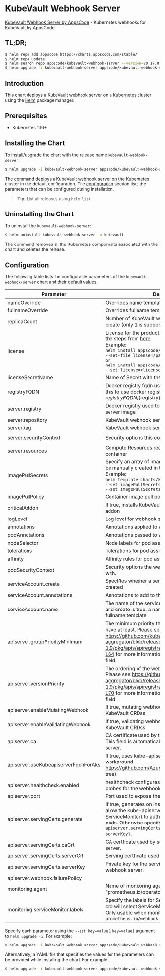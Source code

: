 # KubeVault Webhook Server

[KubeVault Webhook Server by AppsCode](https://github.com/kubevault) - Kubernetes webhooks for KubeVault by AppsCode

## TL;DR;

```bash
$ helm repo add appscode https://charts.appscode.com/stable/
$ helm repo update
$ helm search repo appscode/kubevault-webhook-server --version=v0.17.0
$ helm upgrade -i kubevault-webhook-server appscode/kubevault-webhook-server -n kubevault --create-namespace --version=v0.17.0
```

## Introduction

This chart deploys a KubeVault webhook server on a [Kubernetes](http://kubernetes.io) cluster using the [Helm](https://helm.sh) package manager.

## Prerequisites

- Kubernetes 1.16+

## Installing the Chart

To install/upgrade the chart with the release name `kubevault-webhook-server`:

```bash
$ helm upgrade -i kubevault-webhook-server appscode/kubevault-webhook-server -n kubevault --create-namespace --version=v0.17.0
```

The command deploys a KubeVault webhook server on the Kubernetes cluster in the default configuration. The [configuration](#configuration) section lists the parameters that can be configured during installation.

> **Tip**: List all releases using `helm list`

## Uninstalling the Chart

To uninstall the `kubevault-webhook-server`:

```bash
$ helm uninstall kubevault-webhook-server -n kubevault
```

The command removes all the Kubernetes components associated with the chart and deletes the release.

## Configuration

The following table lists the configurable parameters of the `kubevault-webhook-server` chart and their default values.

|              Parameter               |                                                                                                                                                                                        Description                                                                                                                                                                                        |                                                                       Default                                                                       |
|--------------------------------------|-------------------------------------------------------------------------------------------------------------------------------------------------------------------------------------------------------------------------------------------------------------------------------------------------------------------------------------------------------------------------------------------|-----------------------------------------------------------------------------------------------------------------------------------------------------|
| nameOverride                         | Overrides name template                                                                                                                                                                                                                                                                                                                                                                   | <code>""</code>                                                                                                                                     |
| fullnameOverride                     | Overrides fullname template                                                                                                                                                                                                                                                                                                                                                               | <code>""</code>                                                                                                                                     |
| replicaCount                         | Number of KubeVault webhook server replicas to create (only 1 is supported)                                                                                                                                                                                                                                                                                                               | <code>1</code>                                                                                                                                      |
| license                              | License for the product. Get a license by following the steps from [here](https://kubevault.com/docs/latest/setup/install/enterprise/#get-a-trial-license). <br> Example: <br> `helm install appscode/kubevault-ops-manager \` <br> `--set-file license=/path/to/license/file` <br> `or` <br> `helm install appscode/kubevault-ops-manager \` <br> `--set license=<license file content>` | <code>""</code>                                                                                                                                     |
| licenseSecretName                    | Name of Secret with the license as key.txt key                                                                                                                                                                                                                                                                                                                                            | <code>""</code>                                                                                                                                     |
| registryFQDN                         | Docker registry fqdn used to pull docker images Set this to use docker registry hosted at ${registryFQDN}/${registry}/${image}                                                                                                                                                                                                                                                            | <code>ghcr.io</code>                                                                                                                                |
| server.registry                      | Docker registry used to pull KubeVault webhook server image                                                                                                                                                                                                                                                                                                                               | <code>kubevault</code>                                                                                                                              |
| server.repository                    | KubeVault webhook server container image                                                                                                                                                                                                                                                                                                                                                  | <code>vault-operator</code>                                                                                                                         |
| server.tag                           | KubeVault webhook server container image tag                                                                                                                                                                                                                                                                                                                                              | <code>""</code>                                                                                                                                     |
| server.securityContext               | Security options this container should run with                                                                                                                                                                                                                                                                                                                                           | <code>{"allowPrivilegeEscalation":false,"capabilities":{"drop":["ALL"]},"readOnlyRootFilesystem":true,"runAsNonRoot":true,"runAsUser":65534}</code> |
| server.resources                     | Compute Resources required by the webhook server container                                                                                                                                                                                                                                                                                                                                | <code>{}</code>                                                                                                                                     |
| imagePullSecrets                     | Specify an array of imagePullSecrets. Secrets must be manually created in the namespace. <br> Example: <br> `helm template charts/kubevault-webhook-server \` <br> `--set imagePullSecrets[0].name=sec0 \` <br> `--set imagePullSecrets[1].name=sec1`                                                                                                                                     | <code>[]</code>                                                                                                                                     |
| imagePullPolicy                      | Container image pull policy                                                                                                                                                                                                                                                                                                                                                               | <code>IfNotPresent</code>                                                                                                                           |
| criticalAddon                        | If true, installs KubeVault webhook server as critical addon                                                                                                                                                                                                                                                                                                                              | <code>false</code>                                                                                                                                  |
| logLevel                             | Log level for webhook server                                                                                                                                                                                                                                                                                                                                                              | <code>3</code>                                                                                                                                      |
| annotations                          | Annotations applied to webhook server deployment                                                                                                                                                                                                                                                                                                                                          | <code>{}</code>                                                                                                                                     |
| podAnnotations                       | Annotations passed to webhook server pod(s).                                                                                                                                                                                                                                                                                                                                              | <code>{}</code>                                                                                                                                     |
| nodeSelector                         | Node labels for pod assignment                                                                                                                                                                                                                                                                                                                                                            | <code>{"kubernetes.io/os":"linux"}</code>                                                                                                           |
| tolerations                          | Tolerations for pod assignment                                                                                                                                                                                                                                                                                                                                                            | <code>[]</code>                                                                                                                                     |
| affinity                             | Affinity rules for pod assignment                                                                                                                                                                                                                                                                                                                                                         | <code>{}</code>                                                                                                                                     |
| podSecurityContext                   | Security options the webhook server pod should run with.                                                                                                                                                                                                                                                                                                                                  | <code>{}</code>                                                                                                                                     |
| serviceAccount.create                | Specifies whether a service account should be created                                                                                                                                                                                                                                                                                                                                     | <code>true</code>                                                                                                                                   |
| serviceAccount.annotations           | Annotations to add to the service account                                                                                                                                                                                                                                                                                                                                                 | <code>{}</code>                                                                                                                                     |
| serviceAccount.name                  | The name of the service account to use. If not set and create is true, a name is generated using the fullname template                                                                                                                                                                                                                                                                    | <code>""</code>                                                                                                                                     |
| apiserver.groupPriorityMinimum       | The minimum priority the webhook api group should have at least. Please see https://github.com/kubernetes/kube-aggregator/blob/release-1.9/pkg/apis/apiregistration/v1beta1/types.go#L58-L64 for more information on proper values of this field.                                                                                                                                         | <code>10000</code>                                                                                                                                  |
| apiserver.versionPriority            | The ordering of the webhook api inside of the group. Please see https://github.com/kubernetes/kube-aggregator/blob/release-1.9/pkg/apis/apiregistration/v1beta1/types.go#L66-L70 for more information on proper values of this field                                                                                                                                                      | <code>15</code>                                                                                                                                     |
| apiserver.enableMutatingWebhook      | If true, mutating webhook is configured for KubeVault CRDss                                                                                                                                                                                                                                                                                                                               | <code>true</code>                                                                                                                                   |
| apiserver.enableValidatingWebhook    | If true, validating webhook is configured for KubeVault CRDss                                                                                                                                                                                                                                                                                                                             | <code>true</code>                                                                                                                                   |
| apiserver.ca                         | CA certificate used by the Kubernetes api server. This field is automatically assigned by the webhook server.                                                                                                                                                                                                                                                                             | <code>not-ca-cert</code>                                                                                                                            |
| apiserver.useKubeapiserverFqdnForAks | If true, uses kube-apiserver FQDN for AKS cluster to workaround https://github.com/Azure/AKS/issues/522 (default true)                                                                                                                                                                                                                                                                    | <code>true</code>                                                                                                                                   |
| apiserver.healthcheck.enabled        | healthcheck configures the readiness and liveliness probes for the webhook server pod.                                                                                                                                                                                                                                                                                                    | <code>false</code>                                                                                                                                  |
| apiserver.port                       | Port used to expose the webhook server apiserver                                                                                                                                                                                                                                                                                                                                          | <code>8443</code>                                                                                                                                   |
| apiserver.servingCerts.generate      | If true, generates on install/upgrade the certs that allow the kube-apiserver (and potentially ServiceMonitor) to authenticate webhook servers pods. Otherwise specify certs in `apiserver.servingCerts.{caCrt, serverCrt, serverKey}`.                                                                                                                                                   | <code>true</code>                                                                                                                                   |
| apiserver.servingCerts.caCrt         | CA certficate used by serving certificate of webhook server.                                                                                                                                                                                                                                                                                                                              | <code>""</code>                                                                                                                                     |
| apiserver.servingCerts.serverCrt     | Serving certficate used by webhook server.                                                                                                                                                                                                                                                                                                                                                | <code>""</code>                                                                                                                                     |
| apiserver.servingCerts.serverKey     | Private key for the serving certificate used by webhook server.                                                                                                                                                                                                                                                                                                                           | <code>""</code>                                                                                                                                     |
| apiserver.webhook.failurePolicy      |                                                                                                                                                                                                                                                                                                                                                                                           | <code>Ignore</code>                                                                                                                                 |
| monitoring.agent                     | Name of monitoring agent (one of "prometheus.io", "prometheus.io/operator", "prometheus.io/builtin")                                                                                                                                                                                                                                                                                      | <code>""</code>                                                                                                                                     |
| monitoring.serviceMonitor.labels     | Specify the labels for ServiceMonitor. Prometheus crd will select ServiceMonitor using these labels. Only usable when monitoring agent is `prometheus.io/webhook server`.                                                                                                                                                                                                                 | <code>{}</code>                                                                                                                                     |


Specify each parameter using the `--set key=value[,key=value]` argument to `helm upgrade -i`. For example:

```bash
$ helm upgrade -i kubevault-webhook-server appscode/kubevault-webhook-server -n kubevault --create-namespace --version=v0.17.0 --set replicaCount=1
```

Alternatively, a YAML file that specifies the values for the parameters can be provided while
installing the chart. For example:

```bash
$ helm upgrade -i kubevault-webhook-server appscode/kubevault-webhook-server -n kubevault --create-namespace --version=v0.17.0 --values values.yaml
```
